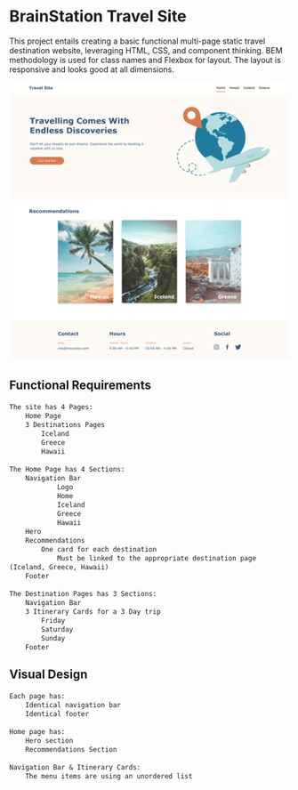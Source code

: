 
# BrainStation Travel Site

This project entails creating a basic functional multi-page static travel destination website, leveraging HTML, CSS, and component thinking.
BEM methodology is used for class names and Flexbox for layout. The layout is responsive and looks good at all dimensions. 


![Mockup](https://raw.githubusercontent.com/afaisalsahar/BrainStation-travel-site/main/mockups/images/TravelSiteMockup.jpg)


## Functional Requirements

    The site has 4 Pages:
        Home Page
        3 Destinations Pages
            Iceland
            Greece
            Hawaii
    
    The Home Page has 4 Sections:
        Navigation Bar
                Logo
                Home
                Iceland
                Greece
                Hawaii
        Hero
        Recommendations
            One card for each destination
                Must be linked to the appropriate destination page (Iceland, Greece, Hawaii)
        Footer

    The Destination Pages has 3 Sections:
        Navigation Bar
        3 Itinerary Cards for a 3 Day trip
            Friday
            Saturday
            Sunday
        Footer

## Visual Design
    Each page has:
        Identical navigation bar
        Identical footer
    
    Home page has:
        Hero section
        Recommendations Section

    Navigation Bar & Itinerary Cards:
        The menu items are using an unordered list
    
    